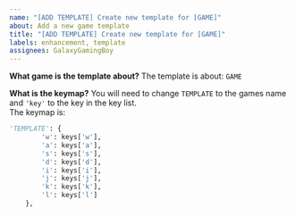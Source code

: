```yaml
---
name: "[ADD TEMPLATE] Create new template for [GAME]"
about: Add a new game template
title: "[ADD TEMPLATE] Create new template for [GAME]"
labels: enhancement, template
assignees: GalaxyGamingBoy
---
```


**What game is the template about?**
The template is about: `GAME`

**What is the keymap?**
You will need to change `TEMPLATE` to the games name and `'key'` to the key in the key list.  
The keymap is:

```python
'TEMPLATE': {
        'w': keys['w'],
        'a': keys['a'],
        's': keys['s'],
        'd': keys['d'],
        'i': keys['i'],
        'j': keys['j'],
        'k': keys['k'],
        'l': keys['l']
    },
```
